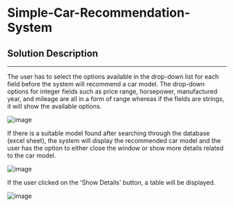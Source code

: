 # Simple-Car-Recommendation-System

## Solution Description
----------------------
The user has to select the options available in the drop-down list for each field before the system will recommend a car model. The drop-down options for integer fields such as price range, horsepower, manufactured year, and mileage are all in a form of range whereas if the fields are strings, it will show the available options. 

![image](https://github.com/eethiing/Vehicle-Recommendation-System/assets/85276977/8ebd877f-c139-4fb1-a278-10de98f729ea)

If there is a suitable model found after searching through the database (excel sheet), the system will display the recommended car model  and the user has the option to either close the window or show more details related to the car model. 

![image](https://github.com/eethiing/Vehicle-Recommendation-System/assets/85276977/76bac597-ce6b-445b-a591-cf956117a1a5)


If the user clicked on the 'Show Details' button, a table  will be displayed. 

![image](https://github.com/eethiing/Vehicle-Recommendation-System/assets/85276977/1ac48da1-f99c-49ab-9b47-e7a5a14b6774)
